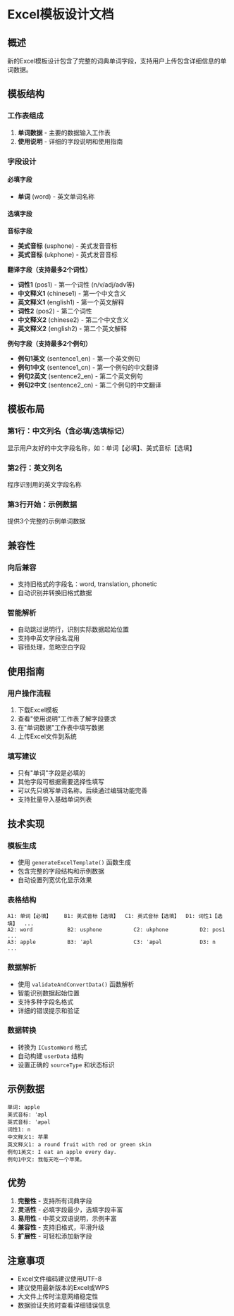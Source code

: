 # Excel模板设计文档

## 概述

新的Excel模板设计包含了完整的词典单词字段，支持用户上传包含详细信息的单词数据。

## 模板结构

### 工作表组成

1. **单词数据** - 主要的数据输入工作表
2. **使用说明** - 详细的字段说明和使用指南

### 字段设计

#### 必填字段
- **单词** (word) - 英文单词名称

#### 选填字段

**音标字段**
- **美式音标** (usphone) - 美式发音音标
- **英式音标** (ukphone) - 英式发音音标

**翻译字段（支持最多2个词性）**
- **词性1** (pos1) - 第一个词性 (n/v/adj/adv等)
- **中文释义1** (chinese1) - 第一个中文含义
- **英文释义1** (english1) - 第一个英文解释
- **词性2** (pos2) - 第二个词性
- **中文释义2** (chinese2) - 第二个中文含义
- **英文释义2** (english2) - 第二个英文解释

**例句字段（支持最多2个例句）**
- **例句1英文** (sentence1_en) - 第一个英文例句
- **例句1中文** (sentence1_cn) - 第一个例句的中文翻译
- **例句2英文** (sentence2_en) - 第二个英文例句
- **例句2中文** (sentence2_cn) - 第二个例句的中文翻译

## 模板布局

### 第1行：中文列名（含必填/选填标记）
显示用户友好的中文字段名称，如：单词【必填】、美式音标【选填】

### 第2行：英文列名
程序识别用的英文字段名称

### 第3行开始：示例数据
提供3个完整的示例单词数据

## 兼容性

### 向后兼容
- 支持旧格式的字段名：word, translation, phonetic
- 自动识别并转换旧格式数据

### 智能解析
- 自动跳过说明行，识别实际数据起始位置
- 支持中英文字段名混用
- 容错处理，忽略空白字段

## 使用指南

### 用户操作流程
1. 下载Excel模板
2. 查看"使用说明"工作表了解字段要求
3. 在"单词数据"工作表中填写数据
4. 上传Excel文件到系统

### 填写建议
- 只有"单词"字段是必填的
- 其他字段可根据需要选择性填写
- 可以先只填写单词名称，后续通过编辑功能完善
- 支持批量导入基础单词列表

## 技术实现

### 模板生成
- 使用 `generateExcelTemplate()` 函数生成
- 包含完整的字段结构和示例数据
- 自动设置列宽优化显示效果

### 表格结构
```
A1: 单词【必填】    B1: 美式音标【选填】  C1: 英式音标【选填】  D1: 词性1【选填】  ...
A2: word           B2: usphone          C2: ukphone          D2: pos1          ...
A3: apple          B3: ˈæpl             C3: ˈæpəl            D3: n             ...
```

### 数据解析
- 使用 `validateAndConvertData()` 函数解析
- 智能识别数据起始位置
- 支持多种字段名格式
- 详细的错误提示和验证

### 数据转换
- 转换为 `ICustomWord` 格式
- 自动构建 `userData` 结构
- 设置正确的 `sourceType` 和状态标识

## 示例数据

```
单词: apple
美式音标: ˈæpl
英式音标: ˈæpəl
词性1: n
中文释义1: 苹果
英文释义1: a round fruit with red or green skin
例句1英文: I eat an apple every day.
例句1中文: 我每天吃一个苹果。
```

## 优势

1. **完整性** - 支持所有词典字段
2. **灵活性** - 必填字段最少，选填字段丰富
3. **易用性** - 中英文双语说明，示例丰富
4. **兼容性** - 支持旧格式，平滑升级
5. **扩展性** - 可轻松添加新字段

## 注意事项

- Excel文件编码建议使用UTF-8
- 建议使用最新版本的Excel或WPS
- 大文件上传时注意网络稳定性
- 数据验证失败时查看详细错误信息
